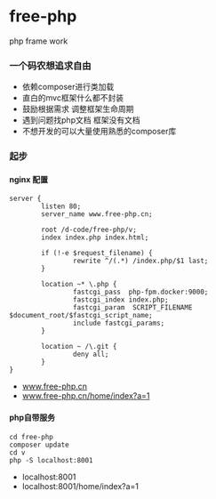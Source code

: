 # free-php
php frame work

### 一个码农想追求自由
- 依赖composer进行类加载
- 直白的mvc框架什么都不封装
- 鼓励根据需求 调整框架生命周期
- 遇到问题找php文档 框架没有文档
- 不想开发的可以大量使用熟悉的composer库
### 起步

#### nginx 配置
```
server {
        listen 80;
        server_name www.free-php.cn;

        root /d-code/free-php/v;
        index index.php index.html;

        if (!-e $request_filename) {
                rewrite ^/(.*) /index.php/$1 last;
        }

        location ~* \.php {
                fastcgi_pass  php-fpm.docker:9000;
                fastcgi_index index.php;
                fastcgi_param  SCRIPT_FILENAME  $document_root/$fastcgi_script_name;
                include fastcgi_params;
        }

        location ~ /\.git {
                deny all;
        }
}
```

- www.free-php.cn
- www.free-php.cn/home/index?a=1

#### php自带服务
```
cd free-php
composer update
cd v
php -S localhost:8001
```

- localhost:8001
- localhost:8001/home/index?a=1